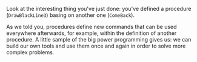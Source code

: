 Look at the interesting thing you've just done: you've defined a procedure (`DrawBlackLine3`) basing on another one (`ComeBack`).

As we told you, procedures define new commands that can be used everywhere afterwards, for example, within the definition of another procedure.
A little sample of the big power programming gives us: we can build our own tools and use them once and again in order to solve more complex problems.